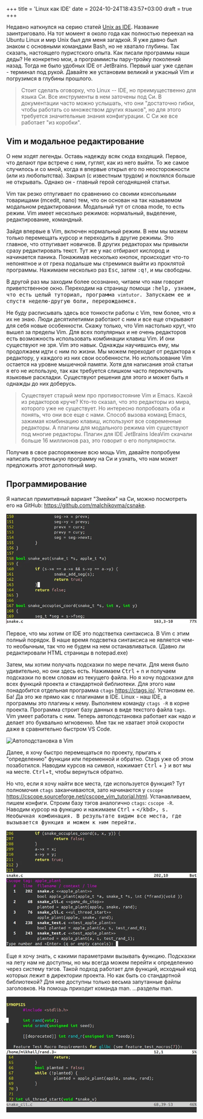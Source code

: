+++
title = 'Linux как IDE'
date = 2024-10-24T18:43:57+03:00
draft = true
+++

Недавно наткнулся на серию статей [Unix as IDE](https://blog.sanctum.geek.nz/series/unix-as-ide/). Название заинтриговало. На тот момент я около года как полностью переехал на Ubuntu Linux и мир Unix был для меня загадкой. Я уже давно был знаком с основными командами Bash, но не хватало глубины. Так сказать, настоящего пуристского опыта. Как писали программы наши деды? Не конкретно мои, а программисты пару-тройку поколений назад. Тогда не было удобных IDE от JetBrains. Первый шаг уже сделан - терминал под рукой. Давайте же установим великий и ужасный Vim и погрузимся в глубины прошлого.

> Стоит сделать оговорку, что Linux -- IDE, но преимущественно для языка Си. Все инструменты в нем заточены под Си. В документации часто можно услышать, что они "достаточно гибки, чтобы работать со множеством других языков", но для этого требуется значительные знания конфигурации. С Си же все работает "из коробки".

## Vim и модальное редактирование

О нем ходят легенды. Оставь надежду всяк сюда входящий. Первое, что делают при встрече с ним, гуглят, как из него выйти. То же самое случилось и со мной, когда я впервые открыл его по неосторожности (или из любопытства). Закрыл (с известным трудом) и поклялся больше не открывать. Однако он - главный герой сегодняшней статьи.

Vim так резко отпугивает по сравнению со своими консольными товарищами (mcedit, nano) тем, что он основан на так называемом модальном редактировании. Модальный тут от слова mode, то есть режим. Vim имеет несколько режимов: нормальный, выделение, редактирование, командный.

Зайдя впервые в Vim, включен нормальный режим. В нем мы можем только перемещать курсор и переходить в другие режимы. Это главное, что отпугивает новичков. В других редакторах мы привыкли сразу редактировать текст. Тут же у нас отбирают кислород и начинается паника. Понажимав несколько кнопок, происходит что-то непонятное и от греха подальше мы стремимся выйти из проклятой программы. Нажимаем несколько раз <kbd>Esc</kbd>, затем <kbd>:q!</kbd>, и мы свободны.

В другой раз мы заходим более осознанно, читаем что нам говорит приветственное окно. Переходим на страницу помощи <kbd>:help<kbd>, узнаем, что есть целый туториал, программа `vimtutor`. Запускаем ее и спустя неделю-другую боли, перерождаемся.

Не буду расписывать здесь все тонкости работы с Vim, тем более, что я их не знаю. Люди десятилетиями работают с ним и все еще открывают для себя новые особенности. Скажу только, что Vim настолько крут, что вышел за пределы Vim. Для всех популярных и не очень редакторов есть возможность использовать комбинации клавиш Vim. И они существуют не зря. Vim это навык. Однажды научившись ему, мы продолжаем идти с ним по жизни. Мы можем переходит от редактора к редактору, у каждого из них свои особенности. Но использование Vim остается на уровне мышечной памяти. Хотя для написания этой статьи я его не использую, так как требуется слишком часто переключать языковые раскладки. Существуют решения для этого и может быть я однажды до них доберусь.

> Существует старый мем про противостояние Vim и Emacs. Какой из редакторов круче? Кто-то сказал, что это редакторы из мира, которого уже не существует. Но интересно попробовать оба и понять, что они все еще с нами. Способ вызова команд Emacs, зажимая комбинацию клавиш, используют все современные редакторы. А плагины для модального режима vim существуют под многие редакторы. Плагин для IDE JetBrains IdeaVim скачали больше 16 миллионов раз, это говорит о его популярности.

Получив в свое распоряжение всю мощь Vim, давайте попробуем написать простенькую программу на Си и узнать, что нам может предложить этот допотопный мир.

## Программирование

Я написал примитивный вариант "Змейки" на Си, можно посмотреть его на GitHub: https://github.com/malchikovma/csnake.

![Vim с открытым файлом snake.c](vim-snake.webp)

Первое, что мы хотим от IDE это подстветка синтаксиса. В Vim с этим полный порядок. В наше время подсветка синтаксиса не является чем-то необычным, так что не будем на нем останавливаться. (Давно ли редактировали HTML страницы в notepad.exe)

Затем, мы хотим получать подсказки по мере печати. Для меня было удивительно, но они здесь есть. Нажимаем <kbd>Ctrl</kbd> + <kbd>n</kbd> и получаем подсказки по всем словам из текущего файла. Но я хочу подсказки для всех функций проекта и стандартной библиотеки. Для этого нам понадобится отдельная программа `ctags` https://ctags.io/. Установим ее. Ба! Да это же прямо как с плагинами в IDE. Linux - наш IDE, а программы это плагины к нему. Выполняем команду `ctags -R` в корне проекта. Программа строит базу данных в виде текстого файла `tags`. Vim умеет работать с ним. Теперь автоподстановка работает как надо и делает это буквально мгновенно. Мне так не хватает этой скорости даже в сравнительно быстром VS Code.

![Автоподстановка в Vim](vim-autocomplete.webp)

Далее, я хочу быстро перемещаться по проекту, прыгать к "определению" функции или переменной и обратно. Ctags уже об этом позаботился. Наводим курсов на символ, нажимает <kbd>Ctrl</kbd> + <kbd>}</kbd> и вот мы на месте. <kbd>Ctrl</kbd>+<kbd>t</kbd>, чтобы вернуться обратно.

Но что, если я хочу найти все места, где используется функция? Тут полномочия `ctags` заканчиваются, зато начинаются у `cscope` https://cscope.sourceforge.net/cscope_vim_tutorial.html. Устанавливаем, пишем конфиги. Строим базу тэгов аналогично `ctags`: `cscope -R`. Наводим курсор на функцию и нажимаем <kbd>Ctrl</kbd> + <kbd>\</kbd>, <kbd>s</kbd>. Необычная комбинация. В результате видим все места, где вызывается функция и можем к ним перейти.

![Где используется функция](vim-scope.webp)

Еще я хочу знать, с какими параметрами вызывать функцию. Подсказки на лету нам не доступны, но мы всегда можем перейти к определению через систему тэгов. Такой подход работает для функций, исходный код которых лежит в директории проекта. Но как быть со стандартной библиотекой? Для нее доступны только весьма запутанные файлы заголовков. На помощь приходит команда man. ...разделы man.

![Документация к функциям](vim-man.webp)
